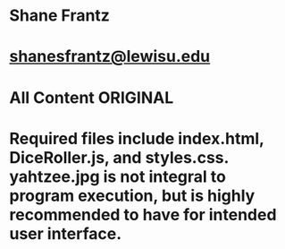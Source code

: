 # Shane Frantz
# shanesfrantz@lewisu.edu
# All Content ORIGINAL
# Required files include index.html, DiceRoller.js, and styles.css. yahtzee.jpg is not integral to program execution, but is highly recommended to have for intended user interface.